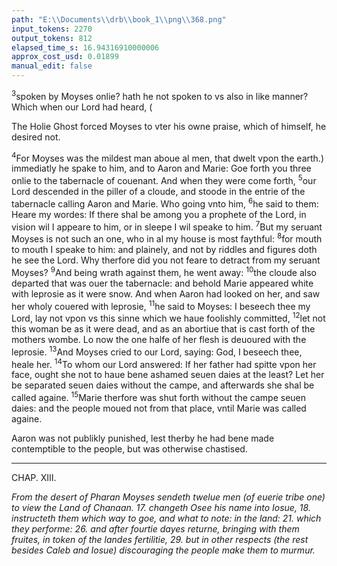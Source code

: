```yaml
---
path: "E:\\Documents\\drb\\book_1\\png\\368.png"
input_tokens: 2270
output_tokens: 812
elapsed_time_s: 16.94316910000006
approx_cost_usd: 0.01899
manual_edit: false
---
```

<sup>3</sup>spoken by Moyses onlie? hath he not spoken to vs also in like manner? Which when our Lord had heard, (

<aside>The Holie Ghost forced Moyses to vter his owne praise, which of himself, he desired not.</aside>

<sup>4</sup>For Moyses was the mildest man aboue al men, that dwelt vpon the earth.) immediatly he spake to him, and to Aaron and Marie: Goe forth you three onlie to the tabernacle of couenant. And when they were come forth, <sup>5</sup>our Lord descended in the piller of a cloude, and stoode in the entrie of the tabernacle calling Aaron and Marie. Who going vnto him, <sup>6</sup>he said to them: Heare my wordes: If there shal be among you a prophete of the Lord, in vision wil I appeare to him, or in sleepe I wil speake to him. <sup>7</sup>But my seruant Moyses is not such an one, who in al my house is most faythful: <sup>8</sup>for mouth to mouth I speake to him: and plainely, and not by riddles and figures doth he see the Lord. Why therfore did you not feare to detract from my seruant Moyses? <sup>9</sup>And being wrath against them, he went away: <sup>10</sup>the cloude also departed that was ouer the tabernacle: and behold Marie appeared white with leprosie as it were snow. And when Aaron had looked on her, and saw her wholy couered with leprosie, <sup>11</sup>he said to Moyses: I beseech thee my Lord, lay not vpon vs this sinne which we haue foolishly committed, <sup>12</sup>let not this woman be as it were dead, and as an abortiue that is cast forth of the mothers wombe. Lo now the one halfe of her flesh is deuoured with the leprosie. <sup>13</sup>And Moyses cried to our Lord, saying: God, I beseech thee, heale her. <sup>14</sup>To whom our Lord answered: If her father had spitte vpon her face, ought she not to haue bene ashamed seuen daies at the least? Let her be separated seuen daies without the campe, and afterwards she shal be called againe. <sup>15</sup>Marie therfore was shut forth without the campe seuen daies: and the people moued not from that place, vntil Marie was called againe.

<aside>Aaron was not publikly punished, lest therby he had bene made contemptible to the people, but was otherwise chastised.</aside>

<hr>

CHAP. XIII.

*From the desert of Pharan Moyses sendeth twelue men (of euerie tribe one) to view the Land of Chanaan. 17. changeth Osee his name into Iosue, 18. instructeth them which way to goe, and what to note: in the land: 21. which they performe: 26. and after fourtie dayes returne, bringing with them fruites, in token of the landes fertilitie, 29. but in other respects (the rest besides Caleb and Iosue) discouraging the people make them to murmur.*